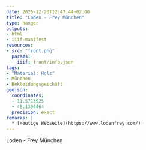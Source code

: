 ```yaml
---
date: 2025-12-23T12:47:44+02:00
title: "Loden - Frey München"
type: hanger
outputs:
- html
- iiif-manifest
resources:
- src: "front.png"
  params:
    iiif: front/info.json
tags:
- "Material: Holz"
- München
- Bekleidungsgeschäft
geojson:
  coordinates:
  - 11.5713925
  - 48.1394464
  precision: exact
remarks: |
  * [Heutige Webseite](https://www.lodenfrey.com/)
---
```

Loden - Frey München
